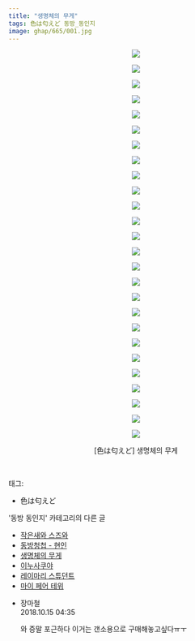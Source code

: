 ```yaml
---
title: "생명체의 무게"
tags: 色は匂えど 동방_동인지
image: ghap/665/001.jpg
---
```

<div class="article">
<p style="text-align: center; clear: none; float: none;"><img src="{{ site.nasurl }}/ghap/665/001.jpg"/></p>
<p style="text-align: center; clear: none; float: none;"><img src="{{ site.nasurl }}/ghap/665/002.jpg"/></p>
<p style="text-align: center; clear: none; float: none;"><img src="{{ site.nasurl }}/ghap/665/003.jpg"/></p>
<p style="text-align: center; clear: none; float: none;"><img src="{{ site.nasurl }}/ghap/665/004.jpg"/></p>
<p style="text-align: center; clear: none; float: none;"><img src="{{ site.nasurl }}/ghap/665/005.jpg"/></p>
<p style="text-align: center; clear: none; float: none;"><img src="{{ site.nasurl }}/ghap/665/006.jpg"/></p>
<p style="text-align: center; clear: none; float: none;"><img src="{{ site.nasurl }}/ghap/665/007.jpg"/></p>
<p style="text-align: center; clear: none; float: none;"><img src="{{ site.nasurl }}/ghap/665/008.jpg"/></p>
<p style="text-align: center; clear: none; float: none;"><img src="{{ site.nasurl }}/ghap/665/009.jpg"/></p>
<p style="text-align: center; clear: none; float: none;"><img src="{{ site.nasurl }}/ghap/665/010.jpg"/></p>
<p style="text-align: center; clear: none; float: none;"><img src="{{ site.nasurl }}/ghap/665/011.jpg"/></p>
<p style="text-align: center; clear: none; float: none;"><img src="{{ site.nasurl }}/ghap/665/012.jpg"/></p>
<p style="text-align: center; clear: none; float: none;"><img src="{{ site.nasurl }}/ghap/665/013.jpg"/></p>
<p style="text-align: center; clear: none; float: none;"><img src="{{ site.nasurl }}/ghap/665/014.jpg"/></p>
<p style="text-align: center; clear: none; float: none;"><img src="{{ site.nasurl }}/ghap/665/015.jpg"/></p>
<p style="text-align: center; clear: none; float: none;"><img src="{{ site.nasurl }}/ghap/665/016.jpg"/></p>
<p style="text-align: center; clear: none; float: none;"><img src="{{ site.nasurl }}/ghap/665/017.jpg"/></p>
<p style="text-align: center; clear: none; float: none;"><img src="{{ site.nasurl }}/ghap/665/018.jpg"/></p>
<p style="text-align: center; clear: none; float: none;"><img src="{{ site.nasurl }}/ghap/665/019.jpg"/></p>
<p style="text-align: center; clear: none; float: none;"><img src="{{ site.nasurl }}/ghap/665/020.jpg"/></p>
<p style="text-align: center; clear: none; float: none;"><img src="{{ site.nasurl }}/ghap/665/021.jpg"/></p>
<p style="text-align: center; clear: none; float: none;"><img src="{{ site.nasurl }}/ghap/665/022.jpg"/></p>
<p style="text-align: center; clear: none; float: none;"><img src="{{ site.nasurl }}/ghap/665/023.jpg"/></p>
<p style="text-align: center; clear: none; float: none;"><img src="{{ site.nasurl }}/ghap/665/024.jpg"/></p>
<p style="text-align: center; clear: none; float: none;"><img src="{{ site.nasurl }}/ghap/665/025.jpg"/></p>
<p style="text-align: center; clear: none; float: none;"><img src="{{ site.nasurl }}/ghap/665/026.jpg"/></p>
<p style="text-align: center; clear: none; float: none;">[色は匂えど] 생명체의 무게</p>
<p><br/></p>
</div><div class="tagTrail">
<p>태그: </p>
<ul>
<li>色は匂えど</li>
</ul>
</div><div class="another">
<p>'동방 동인지' 카테고리의 다른 글</p>
<ul>
<li><a href="/2016-07-04-ghap_669">작은새와 스즈와</a></li>
<li><a href="/2016-07-04-ghap_667">동방청첩 - 현인</a></li>
<li><a href="/2016-07-04-ghap_665">생명체의 무게</a></li>
<li><a href="/2016-07-04-ghap_664">이누사쿠야</a></li>
<li><a href="/2016-07-04-ghap_663">레이마리 스튜던트</a></li>
<li><a href="/2016-07-04-ghap_662">마이 페어 테위</a></li>
</ul>
</div><div class="cb_module cb_fluid">
<div class="cb_wrt cb_profile">
<div class="comment">
<ul>
<li class="cb_thumb_off" id="comment15355263">
<div class="cb_comment_area">
<div class="cb_info_area">
<div class="cb_section">
<span class="cb_nick_name">장마철</span>
</div>
<div class="cb_section">
<span class="cb_date">2018.10.15 04:35 </span>
</div>
</div>
<div class="cb_dsc_comment">
<p class="cb_dsc">
											와 증말 포근하다 이거는 갠소용으로 구매해놓고싶다ㅠㅜ
										</p>
</div>
</div></li>
</ul>
</div>
</div><!-- commentList close -->
</div>